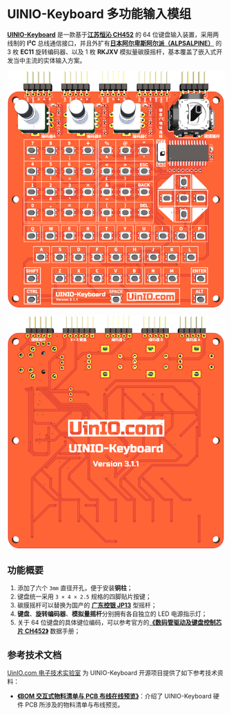 # UINIO-Keyboard 多功能输入模组

[**UINIO-Keyboard**](https://gitee.com/uinika/UINIO-Keyboard) 是一款基于[**江苏恒沁 CH452**](https://www.wch.cn/product/CH452.html) 的 64 位键盘输入装置，采用两线制的 **I²C** 总线通信接口，并且外扩有[**日本阿尔卑斯阿尔派（ALPSALPINE）**](https://www.alpsalpine.com/) 的 3 枚 **EC11** 旋转编码器、以及 1 枚 **RKJXV** 模拟量碳膜摇杆，基本覆盖了嵌入式开发当中主流的实体输入方案。

![](./Images/PCB-3D-1.png)

![](./Images/PCB-3D-2.png)

## 功能概要

1. 添加了六个 `3mm` 直径开孔，便于安装**铜柱**；
2. 键盘统一采用 `3 × 4 × 2.5` 规格的四脚贴片按键；
3. 碳膜摇杆可以替换为国产的 [**广东控银 JP13**](http://www.k-silver.com/c_html_products/jp13heisedaikaiguan-825.html) 型摇杆；
4. **键盘**、**旋转编码器**、**模拟量摇杆**分别拥有各自独立的 LED 电源指示灯；
5. 关于 64 位键盘的具体键位编码，可以参考官方的[**《数码管驱动及键盘控制芯片 CH452》**](https://www.wch.cn/downloads/CH452DS1_PDF.html) 数据手册；

## 参考技术文档

[UinIO.com 电子技术实验室](http://uinio.com/) 为 UINIO-Keyboard 开源项目提供了如下参考技术资料：

- [**《BOM 交互式物料清单与 PCB 布线在线预览》**](http://uinio.com/archives/BOM/UINIO-Keyboard.html)：介绍了 UINIO-Keyboard 硬件 PCB 所涉及的物料清单与布线预览。
